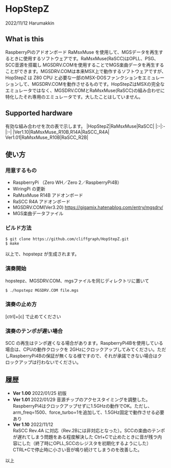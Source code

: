 # HopStepZ
2022/11/12 Harumakkin

## What is this
RaspberryPiのアドオンボード RaMsxMuse を使用して、MGSデータを再生するときに使用するソフトウェアです。RaMsxMuse(RaSCC)はOPLL、PSG、SCC音源を搭載し MGSDRV.COMを使用することでMGS楽曲データを再生することができます。MGSDRV.COMは本来MSX上で動作するソフトウェアですが、HopStepZ は Z80 CPU と必要な一部のMSX-DOSファンクションをエミュレーションして、MGSDRV.COMを動作させるものです。HopStepZはMSXの完全なエミュレータではなく、MGSDRV.COMとRaMsxMuse(RaSCC)の組み合わせに特化したそれ専用のエミュレータです。大したことはしていません。

## Supported hardware
有効な組み合わせを次の表で示します。
|HopStepZ|RaMsxMuse|RaSCC|
|:-|:-|:-|
|Ver1.10|RaMsxMuse_R10B,R14A|RaSCC_R4A|
Ver1.01|RaMsxMuse_R10B|RaSCC_R2B|

## 使い方
### 用意するもの
- RaspberryPi （Zero WH／Zero 2／RaspberryPi4B）
- WiringPi の更新
- RaMsxMuse R14B アドオンボード 
- RaSCC R4A アドオンボード 
- MGSDRV.COM(Ver3.20) https://gigamix.hatenablog.com/entry/mgsdrv/
- MGS楽曲データファイル

### ビルド方法
```txt
$ git clone https://github.com/cliffgraph/HopStepZ.git
$ make
```
以上で、hopstepz が生成されます。

### 演奏開始
hopstepz、MGSDRV.COM、mgsファイルを同じディレクトリに置いて
```txt
$ ./hopstepz MGSDRV.COM file.mgs
```

### 演奏の止め方
[ctrl]+[c] で止めてください

### 演奏のテンポが遅い場合
SCC の再生はテンポ遅くなる場合があります。RaspberryPi4Bを使用している場合は、CPUの動作クロックを 2GHzにクロックアップしてみてください。ただしRaspberryPi4Bの保証が無くなる様ですので、それが承諾できない場合はクロックアップは行わないでください。

## 履歴
- **Ver 1.00** 2022/01/25 初版 
- **Ver 1.01** 2022/01/29 
音源チップのアクセスタイミングを調整した。RaspberryPi4はクロックアップせずに1.5GHzの動作でOK。ただし、arm_freq=1500、force_turbo=1を追加して、1.5GHz固定で動作させる必要あり
- **Ver 1.10** 2022/11/12      
RaSCC Rev.4A に対応（Rev.2Bには非対応となった）。SCCの楽曲のテンポが遅れてしまう問題をある程度解決した
Ctrl+Cで止めたときに音が残ラ内容にした（終了時にOPLL,SCCのレジスタを初期化するようにした）
CTRL+Cで停止時に小さい音が鳴り続けてしまうのを改善した。




以上
